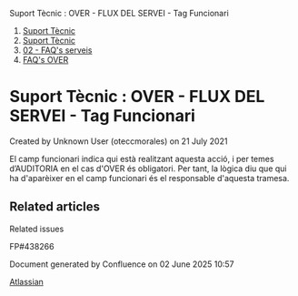 Suport Tècnic : OVER - FLUX DEL SERVEI - Tag Funcionari  

1.  [Suport Tècnic](index.html)
2.  [Suport Tècnic](13893782.html)
3.  [02 - FAQ's serveis](26313393.html)
4.  [FAQ's OVER](28705589.html)

Suport Tècnic : OVER - FLUX DEL SERVEI - Tag Funcionari
=======================================================

Created by Unknown User (oteccmorales) on 21 July 2021

  

El camp funcionari indica qui està realitzant aquesta acció, i per temes d’AUDITORIA en el cas d'OVER és obligatori. Per tant, la lògica diu que qui ha d'aparèixer en el camp funcionari és el responsable d'aquesta tramesa.

  

Related articles
----------------

  

Related issues

FP#438266

Document generated by Confluence on 02 June 2025 10:57

[Atlassian](http://www.atlassian.com/)